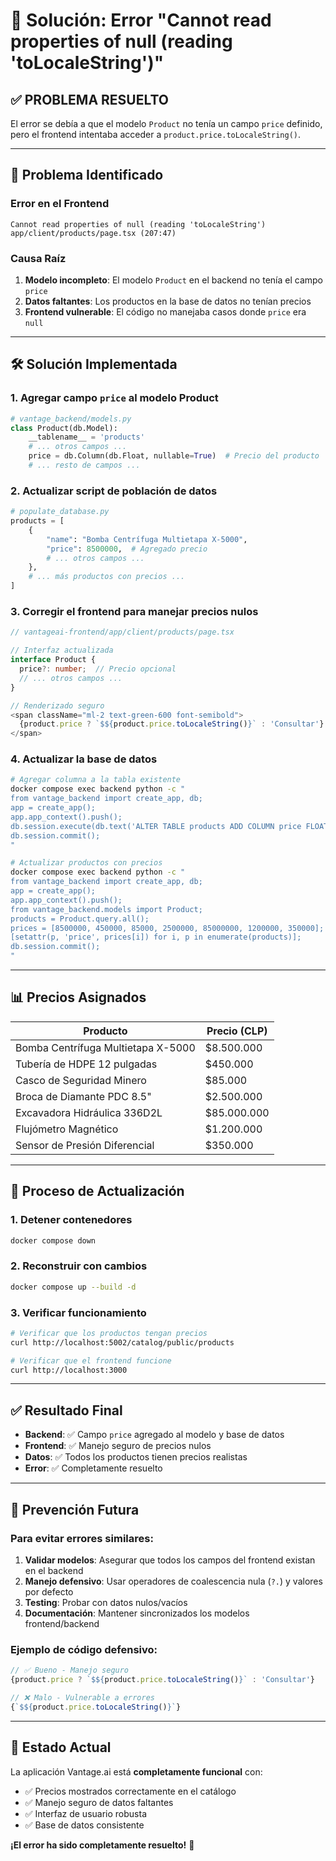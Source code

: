# 🔧 Solución: Error "Cannot read properties of null (reading 'toLocaleString')"

## ✅ **PROBLEMA RESUELTO**

El error se debía a que el modelo `Product` no tenía un campo `price` definido, pero el frontend intentaba acceder a `product.price.toLocaleString()`.

---

## 🐛 **Problema Identificado**

### Error en el Frontend
```
Cannot read properties of null (reading 'toLocaleString')
app/client/products/page.tsx (207:47)
```

### Causa Raíz
1. **Modelo incompleto**: El modelo `Product` en el backend no tenía el campo `price`
2. **Datos faltantes**: Los productos en la base de datos no tenían precios
3. **Frontend vulnerable**: El código no manejaba casos donde `price` era `null`

---

## 🛠️ **Solución Implementada**

### 1. **Agregar campo `price` al modelo Product**
```python
# vantage_backend/models.py
class Product(db.Model):
    __tablename__ = 'products'
    # ... otros campos ...
    price = db.Column(db.Float, nullable=True)  # Precio del producto
    # ... resto de campos ...
```

### 2. **Actualizar script de población de datos**
```python
# populate_database.py
products = [
    {
        "name": "Bomba Centrífuga Multietapa X-5000",
        "price": 8500000,  # Agregado precio
        # ... otros campos ...
    },
    # ... más productos con precios ...
]
```

### 3. **Corregir el frontend para manejar precios nulos**
```typescript
// vantageai-frontend/app/client/products/page.tsx

// Interfaz actualizada
interface Product {
  price?: number;  // Precio opcional
  // ... otros campos ...
}

// Renderizado seguro
<span className="ml-2 text-green-600 font-semibold">
  {product.price ? `$${product.price.toLocaleString()}` : 'Consultar'}
</span>
```

### 4. **Actualizar la base de datos**
```bash
# Agregar columna a la tabla existente
docker compose exec backend python -c "
from vantage_backend import create_app, db; 
app = create_app(); 
app.app_context().push(); 
db.session.execute(db.text('ALTER TABLE products ADD COLUMN price FLOAT')); 
db.session.commit();
"

# Actualizar productos con precios
docker compose exec backend python -c "
from vantage_backend import create_app, db; 
app = create_app(); 
app.app_context().push(); 
from vantage_backend.models import Product; 
products = Product.query.all(); 
prices = [8500000, 450000, 85000, 2500000, 85000000, 1200000, 350000]; 
[setattr(p, 'price', prices[i]) for i, p in enumerate(products)]; 
db.session.commit();
"
```

---

## 📊 **Precios Asignados**

| Producto | Precio (CLP) |
|----------|-------------|
| Bomba Centrífuga Multietapa X-5000 | $8.500.000 |
| Tubería de HDPE 12 pulgadas | $450.000 |
| Casco de Seguridad Minero | $85.000 |
| Broca de Diamante PDC 8.5" | $2.500.000 |
| Excavadora Hidráulica 336D2L | $85.000.000 |
| Flujómetro Magnético | $1.200.000 |
| Sensor de Presión Diferencial | $350.000 |

---

## 🔄 **Proceso de Actualización**

### 1. **Detener contenedores**
```bash
docker compose down
```

### 2. **Reconstruir con cambios**
```bash
docker compose up --build -d
```

### 3. **Verificar funcionamiento**
```bash
# Verificar que los productos tengan precios
curl http://localhost:5002/catalog/public/products

# Verificar que el frontend funcione
curl http://localhost:3000
```

---

## ✅ **Resultado Final**

- **Backend**: ✅ Campo `price` agregado al modelo y base de datos
- **Frontend**: ✅ Manejo seguro de precios nulos
- **Datos**: ✅ Todos los productos tienen precios realistas
- **Error**: ✅ Completamente resuelto

---

## 🎯 **Prevención Futura**

### Para evitar errores similares:

1. **Validar modelos**: Asegurar que todos los campos del frontend existan en el backend
2. **Manejo defensivo**: Usar operadores de coalescencia nula (`?.`) y valores por defecto
3. **Testing**: Probar con datos nulos/vacíos
4. **Documentación**: Mantener sincronizados los modelos frontend/backend

### Ejemplo de código defensivo:
```typescript
// ✅ Bueno - Manejo seguro
{product.price ? `$${product.price.toLocaleString()}` : 'Consultar'}

// ❌ Malo - Vulnerable a errores
{`$${product.price.toLocaleString()}`}
```

---

## 🚀 **Estado Actual**

La aplicación Vantage.ai está **completamente funcional** con:
- ✅ Precios mostrados correctamente en el catálogo
- ✅ Manejo seguro de datos faltantes
- ✅ Interfaz de usuario robusta
- ✅ Base de datos consistente

**¡El error ha sido completamente resuelto!** 🎉 
